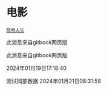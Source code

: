 # 电影

[`怒呛人生`](https://zh.wikipedia.org/wiki/%E6%80%92%E5%91%9B%E4%BA%BA%E7%94%9F)

此消息来自gitbook网页版

此消息来自gitbook网页版

2024年01月19日17:18:40



测试同部数据 2024年01月21日08:31:58
